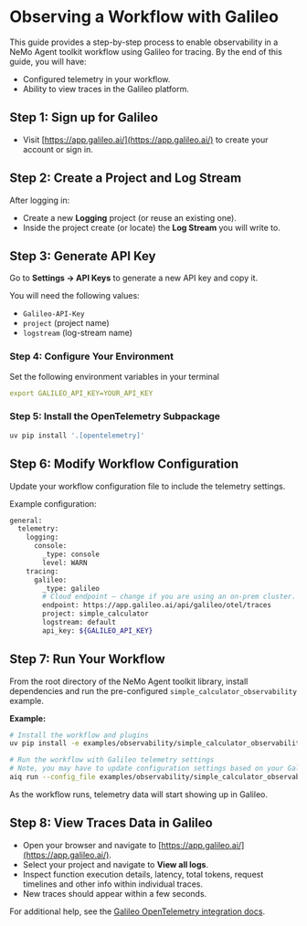 <!--
SPDX-FileCopyrightText: Copyright (c) 2025, NVIDIA CORPORATION & AFFILIATES. All rights reserved.
SPDX-License-Identifier: Apache-2.0

Licensed under the Apache License, Version 2.0 (the "License");
you may not use this file except in compliance with the License.
You may obtain a copy of the License at

http://www.apache.org/licenses/LICENSE-2.0

Unless required by applicable law or agreed to in writing, software
distributed under the License is distributed on an "AS IS" BASIS,
WITHOUT WARRANTIES OR CONDITIONS OF ANY KIND, either express or implied.
See the License for the specific language governing permissions and
limitations under the License.
-->

# Observing a Workflow with Galileo

This guide provides a step-by-step process to enable observability in a NeMo Agent toolkit workflow using Galileo for tracing. By the end of this guide, you will have:

- Configured telemetry in your workflow.
- Ability to view traces in the Galileo platform.

## Step 1: Sign up for Galileo

- Visit [https://app.galileo.ai/](https://app.galileo.ai/) to create your account or sign in.

## Step 2: Create a Project and Log Stream

After logging in:

- Create a new **Logging** project (or reuse an existing one).
- Inside the project create (or locate) the **Log Stream** you will write to.

## Step 3: Generate API Key

Go to **Settings → API Keys** to generate a new API key and copy it.

You will need the following values:

- `Galileo-API-Key`
- `project` (project name)
- `logstream` (log-stream name)


### Step 4: Configure Your Environment
Set the following environment variables in your terminal
```yaml
export GALILEO_API_KEY=YOUR_API_KEY
```

### Step 5: Install the OpenTelemetry Subpackage

```bash
uv pip install '.[opentelemetry]'
```

## Step 6: Modify Workflow Configuration

Update your workflow configuration file to include the telemetry settings.

Example configuration:

```bash
general:
  telemetry:
    logging:
      console:
        _type: console
        level: WARN
    tracing:
      galileo:
        _type: galileo
        # Cloud endpoint – change if you are using an on-prem cluster.
        endpoint: https://app.galileo.ai/api/galileo/otel/traces
        project: simple_calculator
        logstream: default
        api_key: ${GALILEO_API_KEY}
```

## Step 7: Run Your Workflow

From the root directory of the NeMo Agent toolkit library, install dependencies and run the pre-configured `simple_calculator_observability` example.

**Example:**

```bash
# Install the workflow and plugins
uv pip install -e examples/observability/simple_calculator_observability/

# Run the workflow with Galileo telemetry settings
# Note, you may have to update configuration settings based on your Galileo account
aiq run --config_file examples/observability/simple_calculator_observability/configs/config-galileo.yml --input "What is 1*2?"
```

As the workflow runs, telemetry data will start showing up in Galileo.

## Step 8: View Traces Data in Galileo

- Open your browser and navigate to [https://app.galileo.ai/](https://app.galileo.ai/).
- Select your project and navigate to **View all logs**.
- Inspect function execution details, latency, total tokens, request timelines and other info within individual traces.
- New traces should appear within a few seconds.



For additional help, see the [Galileo OpenTelemetry integration docs](https://v2docs.galileo.ai/integrations/otel).
